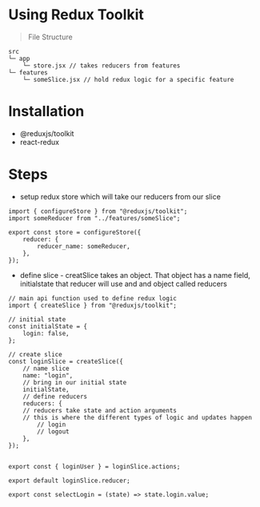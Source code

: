 # Using Redux Toolkit

> File Structure

```
src
└─ app
	└─ store.jsx // takes reducers from features
└─ features
	└─ someSlice.jsx // hold redux logic for a specific feature
```

# Installation

- @reduxjs/toolkit
- react-redux

# Steps

- setup redux store which will take our reducers from our slice

```
import { configureStore } from "@reduxjs/toolkit";
import someReducer from "../features/someSlice";

export const store = configureStore({
	reducer: {
		reducer_name: someReducer,
	},
});
```

- define slice - creatSlice takes an object. That object has a name field,
  initialstate that reducer will use and and object called reducers

```
// main api function used to define redux logic
import { createSlice } from "@reduxjs/toolkit";

// initial state
const initialState = {
	login: false,
};

// create slice
const loginSlice = createSlice({
	// name slice
	name: "login",
	// bring in our initial state
	initialState,
	// define reducers
	reducers: {
	// reducers take state and action arguments
	// this is where the different types of logic and updates happen
		// login
		// logout
	},
});


export const { loginUser } = loginSlice.actions;

export default loginSlice.reducer;

export const selectLogin = (state) => state.login.value;
```
